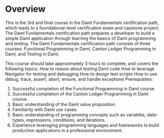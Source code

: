 # Overview

This is the 3rd and final course in the Daml Fundamentals certification path, which leads to a foundational-level certification exam and capstone project. The Daml Fundamentals certification path prepares a developer to build a simple Daml application through learning the basics of Daml programming and testing. The Daml Fundamentals certification path consists of three courses: Functional Programming in Daml, Canton Ledger Programming in Daml, and Testing in Daml.

This course should take approximately 3 hours to complete, and covers the following topics:
How to reason about testing Daml code
How to leverage Navigator for testing and debugging
How to design test scripts
How to use debug, trace, assert, abort, ensure, and handle exceptions
Prerequisites: 
1. Successful completion of the Functional Programming in Daml course.
2. Successful completion of the Canton Ledger Programming in Daml course.
3. Basic understanding of the Daml value proposition.
4. Familiarity with Daml use cases.
5. Basic understanding of programming concepts such as variables, data-types, expressions, conditions, and iterations.
6. Experience leveraging programming languages and frameworks to build production applications in a professional environment.